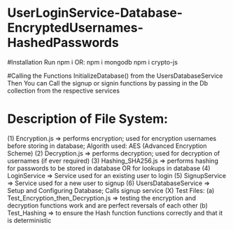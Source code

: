 # UserLoginService-Database-EncryptedUsernames-HashedPasswords

#Installation
Run 
npm i 
OR:
npm i mongodb
npm i crypto-js

#Calling the Functions
InitializeDatabase() from the UsersDatabaseService
Then You can Call the signup or signin functions by passing in the Db collection from the respective services

# Description of File System:
(1) Encryption.js => performs encryption; used for encryption usernames before storing in database; Algorith used: AES (Advanced Encryption Scheme)
(2) Decryption.js => performs decryption; used for decryption of usernames (if ever required)
(3) Hashing_SHA256.js => performs hashing for passwords to be stored in database OR for lookups in database
(4) LoginService => Service used for an existing user to login 
(5) SignupService => Service used for a new user to signup 
(6) UsersDatabaseService => Setup and Configuring Database; Calls signup service
(X) Test Files:
  (a) Test_Encryption_then_Decryption.js => testing the encryption and decryption functions work and are perfect reversals of each other
  (b) Test_Hashing => to ensure the Hash function functions correctly and that it is deterministic
